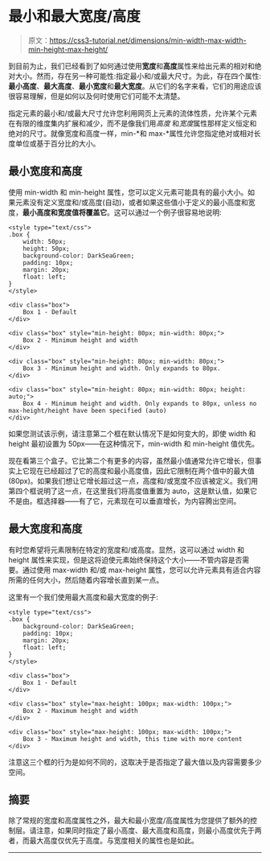 # 最小和最大宽度/高度

> 原文：<https://css3-tutorial.net/dimensions/min-width-max-width-min-height-max-height/>

到目前为止，我们已经看到了如何通过使用**宽度**和**高度**属性来给出元素的相对和绝对大小。然而，存在另一种可能性:指定最小和/或最大尺寸。为此，存在四个属性:**最小高度**、**最大高度**、**最小宽度**和**最大宽度**。从它们的名字来看，它们的用途应该很容易理解，但是如何以及何时使用它们可能不太清楚。

指定元素的最小和/或最大尺寸允许您利用网页上元素的流体性质，允许某个元素在有限的维度集内扩展和减少，而不是像我们用*高度* 和*宽度*属性那样定义恒定和绝对的尺寸。就像宽度和高度一样，min-*和 max-*属性允许您指定绝对或相对长度单位或基于百分比的大小。

## 最小宽度和高度

使用 min-width 和 min-height 属性，您可以定义元素可能具有的最小大小。如果元素没有定义宽度和/或高度(自动)，或者如果这些值小于定义的最小高度和宽度，**最小高度和宽度值将覆盖它**。这可以通过一个例子很容易地说明:

```
<style type="text/css">
.box {
	width: 50px;
	height: 50px;
	background-color: DarkSeaGreen;
	padding: 10px;
	margin: 20px;
	float: left;
}
</style>

<div class="box">
	Box 1 - Default
</div>

<div class="box" style="min-height: 80px; min-width: 80px;">
	Box 2 - Minimum height and width
</div>

<div class="box" style="min-height: 80px; min-width: 80px;">
	Box 3 - Minimum height and width. Only expands to 80px.
</div>

<div class="box" style="min-height: 80px; min-width: 80px; height: auto;">
	Box 4 - Minimum height and width. Only expands to 80px, unless no max-height/height have been specified (auto)
</div>
```

如果您测试该示例，请注意第二个框在默认情况下是如何变大的，即使 width 和 height 最初设置为 50px——在这种情况下，min-width 和 min-height 值优先。

<input type="hidden" name="IL_IN_ARTICLE">

现在看第三个盒子。它比第二个有更多的内容，虽然最小值通常允许它增长，但事实上它现在已经超过了它的高度和最小高度值，因此它限制在两个值中的最大值(80px)。如果我们想让它增长超过这一点，高度和/或宽度不应该被定义。我们用第四个框说明了这一点，在这里我们将高度值重置为 auto，这是默认值，如果它不是由。框选择器——有了它，元素现在可以垂直增长，为内容腾出空间。

## 最大宽度和高度

有时您希望将元素限制在特定的宽度和/或高度。显然，这可以通过 width 和 height 属性来实现，但是这将迫使元素始终保持这个大小——不管内容是否需要。通过使用 max-width 和/或 max-height 属性，您可以允许元素具有适合内容所需的任何大小，然后随着内容增长直到某一点。

这里有一个我们使用最大高度和最大宽度的例子:

```
<style type="text/css">
.box {
	background-color: DarkSeaGreen;
	padding: 10px;
	margin: 20px;
	float: left;
}
</style>

<div class="box">
	Box 1 - Default
</div>

<div class="box" style="max-height: 100px; max-width: 100px;">
	Box 2 - Maximum height and width
</div>

<div class="box" style="max-height: 100px; max-width: 100px;">
	Box 3 - Maximum height and width, this time with more content
</div>
```

注意这三个框的行为是如何不同的，这取决于是否指定了最大值以及内容需要多少空间。

## 摘要

除了常规的宽度和高度属性之外，最大和最小宽度/高度属性为您提供了额外的控制层。请注意，如果同时指定了最小高度、最大高度和高度，则最小高度优先于两者，而最大高度仅优先于高度。与宽度相关的属性也是如此。

* * *